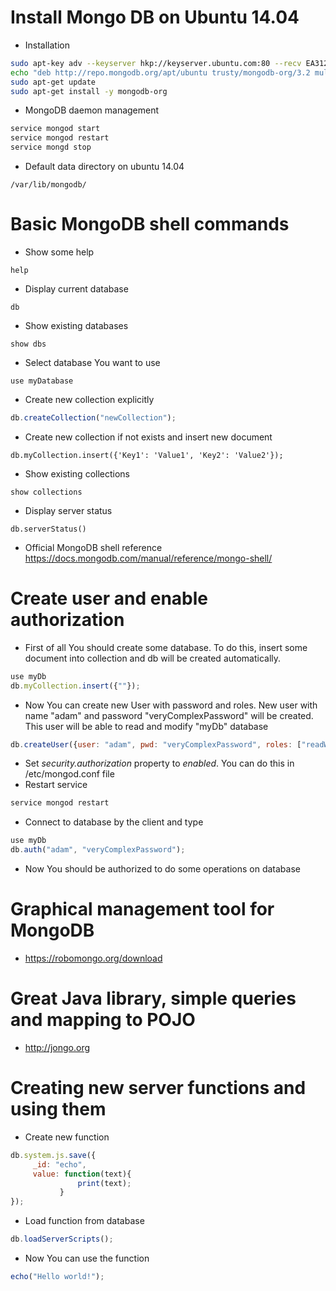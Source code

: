 # Install Mongo DB on Ubuntu 14.04 #
* Installation 
```bash
sudo apt-key adv --keyserver hkp://keyserver.ubuntu.com:80 --recv EA312927
echo "deb http://repo.mongodb.org/apt/ubuntu trusty/mongodb-org/3.2 multiverse" | sudo tee /etc/apt/sources.list.d/mongodb-org-3.2.list
sudo apt-get update
sudo apt-get install -y mongodb-org
```
* MongoDB daemon management
```bash
service mongod start
service mongod restart
service mongd stop
```
* Default data directory on ubuntu 14.04 
```
/var/lib/mongodb/
```

# Basic MongoDB shell commands #
* Show some help
```
help
```

* Display current database
```
db
```

* Show existing databases
``` 
show dbs
```

* Select database You want to use
```
use myDatabase
```
* Create new collection explicitly
```javascript
db.createCollection("newCollection");
```

* Create new collection if not exists and insert new document
```
db.myCollection.insert({'Key1': 'Value1', 'Key2': 'Value2'});
```

* Show existing collections
```
show collections
```

* Display server status
```
db.serverStatus()
```

* Official MongoDB shell reference https://docs.mongodb.com/manual/reference/mongo-shell/

# Create user and enable authorization #
* First of all You should create some database. To do this, insert some document into collection and db will be created automatically.
```javascript
use myDb
db.myCollection.insert({""});
```
* Now You can create new User with password and roles. New user with name "adam" and password "veryComplexPassword" will be created. This user will be able to read and modify "myDb" database
```javascript
db.createUser({user: "adam", pwd: "veryComplexPassword", roles: ["readWrite"]});
```
* Set *security.authorization* property to *enabled*. You can do this in /etc/mongod.conf file
* Restart service
```bash
service mongod restart
```
* Connect to database by the client and type
```javascript
use myDb
db.auth("adam", "veryComplexPassword");
```
* Now You should be authorized to do some operations on database

# Graphical management tool for MongoDB
* https://robomongo.org/download

# Great Java library, simple queries and mapping to POJO
* http://jongo.org

# Creating new server functions and using them #
* Create new function
```javascript
db.system.js.save({
     _id: "echo", 
     value: function(text){
               print(text);
           }
});
```
* Load function from database
```javascript
db.loadServerScripts();
```
* Now You can use the function
```javascript
echo("Hello world!");
```
